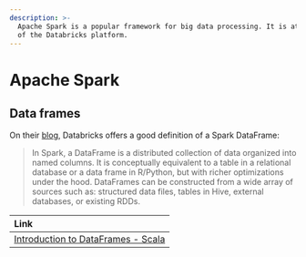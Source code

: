 ```yaml
---
description: >-
  Apache Spark is a popular framework for big data processing. It is at the core
  of the Databricks platform.
---
```


# Apache Spark

## Data frames

On their [blog](https://databricks.com/blog/2015/02/17/introducing-dataframes-in-spark-for-large-scale-data-science.html), Databricks offers a good definition of a Spark DataFrame:

> In Spark, a DataFrame is a distributed collection of data organized into named columns. It is conceptually equivalent to a table in a relational database or a data frame in R/Python, but with richer optimizations under the hood. DataFrames can be constructed from a wide array of sources such as: structured data files, tables in Hive, external databases, or existing RDDs.

| Link |
| :--- |
| [Introduction to DataFrames - Scala](https://docs.databricks.com/spark/latest/dataframes-datasets/introduction-to-dataframes-scala.html) |

